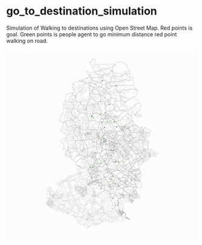 # go_to_destination_simulation
Simulation of Walking to destinations using Open Street Map. 
Red points is goal.
Green points is people agent to go minimum distance red point walking on road.

![audio_visualizer](https://github.com/ragAgar/geopandas_go_to_destination_simulation/blob/master/save/to_github_readme.gif)
